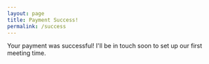 ```yaml
---
layout: page
title: Payment Success!
permalink: /success
---
```


Your payment was successful! I'll be in touch soon to set up our first meeting time.
